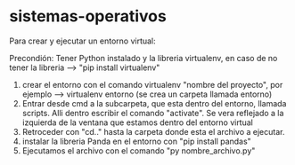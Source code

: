# sistemas-operativos

Para crear y ejecutar un entorno virtual:

Precondión: Tener Python instalado y la libreria virtualenv, en caso de no tener la libreria --> "pip install virtualenv"

1. crear el entorno con el comando virtualenv "nombre del proyecto", por ejemplo --> virtualenv entorno (se crea un carpeta llamada entorno)
2. Entrar desde cmd a la subcarpeta, que esta dentro del entorno, llamada scripts. Alli dentro escribir el comando "activate". Se vera reflejado a la izquierda de la ventana que estamos dentro del entorno virtual
3. Retroceder con "cd.." hasta la carpeta donde esta el archivo a ejecutar.
4. instalar la libreria Panda en el entorno con "pip install pandas"
5. Ejecutamos el archivo con el comando "py nombre_archivo.py"

